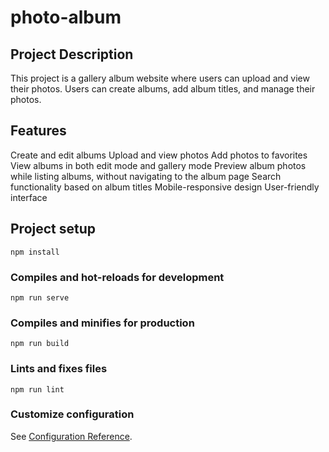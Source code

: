 # photo-album

## Project Description
This project is a gallery album website where users can upload and view their photos. Users can create albums, add album titles, and manage their photos. 

## Features
Create and edit albums
Upload and view photos
Add photos to favorites
View albums in both edit mode and gallery mode
Preview album photos while listing albums, without navigating to the album page
Search functionality based on album titles
Mobile-responsive design
User-friendly interface

## Project setup

```
npm install
```

### Compiles and hot-reloads for development

```
npm run serve
```

### Compiles and minifies for production

```
npm run build
```

### Lints and fixes files

```
npm run lint
```

### Customize configuration

See [Configuration Reference](https://cli.vuejs.org/config/).
